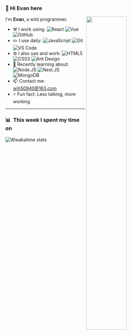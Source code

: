 <!--

-->

### 👋 Hi Evan here

[<img align="right" width="50%" src="https://github-readme-stats.vercel.app/api?username=wujihua118&theme=dark&show_icons=true">](https://metrics.lecoq.io/wujihua118?template=classic)

I'm **Evan**, a wild programmer.

- :hammer_and_pick: I work using:
  ![React](https://img.shields.io/badge/-React-3b2e5a?style=flat&logo=react)
  ![Vue](https://img.shields.io/badge/-Vue-0B2343?style=flat&logo=vuedotjs)
  ![GitHub](https://img.shields.io/badge/-GitHub-181717?style=flat&logo=github)
- :pencil2: I use daily:
  ![JavaScript](https://img.shields.io/badge/-JavaScript-black?style=flat&logo=javascript)
  ![Git](https://img.shields.io/badge/-Git-black?style=flat&logo=git)
  ![VS Code](https://img.shields.io/badge/-VS%20Code-007ACC?style=flat&logo=visual-studio-code)
- ⚙️ I also use and work:
  ![HTML5](https://img.shields.io/badge/-HTML5-E34F26?style=flat&logo=html5&logoColor=white)
  ![CSS3](https://img.shields.io/badge/-CSS3-1572B6?style=flat&logo=css3)
  ![Ant Design](https://img.shields.io/badge/-Ant%20Design-0094F5?style=flat&logo=antdesign)
- 🌱 Recently learning about:
  ![Node.JS](https://img.shields.io/badge/-Node.JS-black?style=flat&logo=Node.js)
  ![Nest.JS](https://img.shields.io/badge/-Nest.JS-EF2D5E?style=flat&logo=nestjs)
  ![MongoDB](https://img.shields.io/badge/-MongoDB-black?style=flat&logo=mongodb)
- 📫  Contact me: wjh50940@163.com
- ⚡️  Fun fact: Less talking, more working

---

### 📊 &nbsp;This week I spent my time on

![Wwakatime stats](https://github-readme-stats-taupe-two.vercel.app/api/wakatime?username=evanwu&langs_count=4&hide_title=true)
